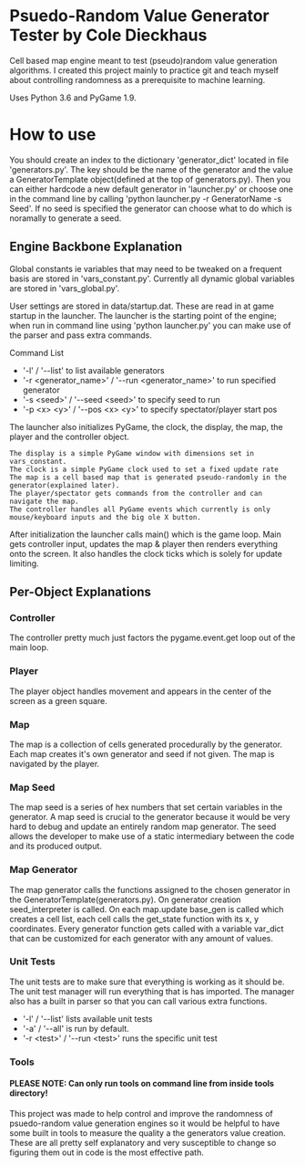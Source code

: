 # Psuedo-Random Value Generator Tester by Cole Dieckhaus
Cell based map engine meant to test (pseudo)random value generation algorithms. I created this project mainly to 
practice git and teach myself about controlling randomness as a prerequisite to machine learning. 

Uses Python 3.6 and PyGame 1.9. 

# How to use
You should create an index to the dictionary 'generator_dict' located in file 'generators.py'. The key should be the 
name of the generator and the value a GeneratorTemplate object(defined at the top of generators.py). Then you can either
hardcode a new default generator in 'launcher.py' or choose one in the command line by calling 'python launcher.py -r 
GeneratorName -s Seed'. If no seed is specified the generator can choose what to do which is noramally to generate a 
seed.

## Engine Backbone Explanation #
Global constants ie variables that may need to be tweaked on a frequent basis are stored in 'vars_constant.py'.
Currently all dynamic global variables are stored in 'vars_global.py'.

User settings are stored in data/startup.dat. These are read in at game startup in the launcher. The launcher is the 
starting point of the engine; when run in command line using 'python launcher.py' you can make use of the parser and 
pass extra commands.
    
Command List
* '-l' / '--list'  to list available generators
* '-r \<generator_name>' / '--run \<generator_name>' to run specified generator
* '-s \<seed>' / '--seed \<seed>' to specify seed to run
* '-p \<x> \<y>' / '--pos \<x> \<y>' to specify spectator/player start pos
   
The launcher also initializes PyGame, the clock, the display, the map, the player and the controller object.

    The display is a simple PyGame window with dimensions set in vars_constant.
    The clock is a simple PyGame clock used to set a fixed update rate
    The map is a cell based map that is generated pseudo-randomly in the generator(explained later).
    The player/spectator gets commands from the controller and can navigate the map.
    The controller handles all PyGame events which currently is only mouse/keyboard inputs and the big ole X button.

After initialization the launcher calls main() which is the game loop. Main gets controller input, updates the map & 
player then renders everything onto the screen. It also handles the clock ticks which is solely for update limiting.


## Per-Object Explanations #
### Controller
The controller pretty much just factors the pygame.event.get loop out of the main loop.

### Player
The player object handles movement and appears in the center of the screen as a green square.

### Map
The map is a collection of cells generated procedurally by the generator. Each map creates it's own generator and seed
    if not given. The map is navigated by the player.
    
### Map Seed
The map seed is a series of hex numbers that set certain variables in the generator. A map seed is crucial to the 
    generator because it would be very hard to debug and update an entirely random map generator. The seed allows the 
    developer to make use of a static intermediary between the code and its produced output.

### Map Generator
The map generator calls the functions assigned to the chosen generator in the GeneratorTemplate(generators.py). On 
    generator creation seed_interpreter is called. On each map.update base_gen is called which creates a cell list, each
    cell calls the get_state function with its x, y coordinates. Every generator function gets called with a variable 
    var_dict that can be customized for each generator with any amount of values.

### Unit Tests
The unit tests are to make sure that everything is working as it should be. The unit test manager will run everything
    that is has imported. The manager also has a built in parser so that you can call various extra functions.
* '-l' / '--list' lists available unit tests
* '-a' / '--all' is run by default.
* '-r \<test>' / '--run \<test>' runs the specific unit test

### Tools
#### PLEASE NOTE: Can only run tools on command line from inside tools directory!
This project was made to help control and improve the randomness of psuedo-random value generation engines so it would 
    be helpful to have some built in tools to measure the quality a the generators value creation. These are all pretty 
    self explanatory and very susceptible to change so figuring them out in code is the most effective path.
